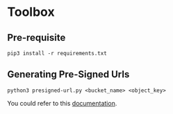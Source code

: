 # Toolbox

## Pre-requisite
```
pip3 install -r requirements.txt
```

## Generating Pre-Signed Urls

```
python3 presigned-url.py <bucket_name> <object_key> 
```

You could refer to this [documentation](https://boto3.amazonaws.com/v1/documentation/api/latest/guide/s3-presigned-urls.html). 